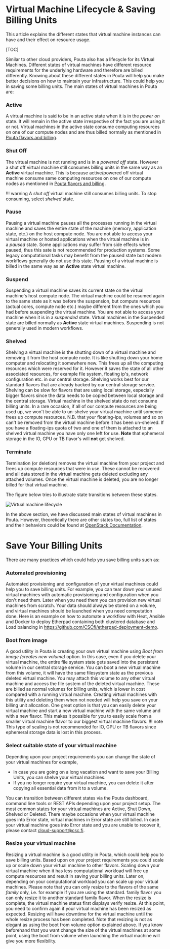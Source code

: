 # Virtual Machine Lifecycle & Saving Billing Units

This article explains the different states that virtual machine instances
can have and their effect on resource usage.

[TOC]

Similar to other  cloud providers, Pouta also has a  lifecycle for its
Virtual Machines. Different states  of virtual machines have different
resource requirements  for the  underlying hardware and  therefore are
billed differently. Knowing about these different states in Pouta will
help you make better decisions on how to maintain your infrastructure.
This could help you in saving  some billing units.  The main states of
virtual machines in Pouta are:

### Active
A virtual machine is said to be in an active state when it
is  in the *power  on*  state.  It will  remain  in  the active  state
irrespective of the fact you are  using it or not. Virtual machines in
the active  state consume  computing resources on  one of  our compute
nodes and are thus billed normally as mentioned in [Pouta flavors and billing].

### Shut Off
The virtual machine is not  running and is in a *powered
off* state. However a shut  off virtual machine still consumes billing
units  in the  same  way as  an **Active**  virtual  machine. This  is
because  active/powered  off virtual  machine consume  same  computing
resources on one of our compute nodes as mentioned in [Pouta flavors and billing].

!!! warning
    A *shut off* virtual machine still consumes billing units. To stop
    consuming, select *shelved* state.

### Pause
Pausing a virtual machine pauses  all the processes running
in  the virtual  machine and  saves the  entire state  of the  machine
(memory, application  state, etc.) on  the host compute node.  You are
not able  to access your  virtual machine or hosted  applications when
the  virtual machine  is in  a *paused* state.  Some applications  may
suffer  from  side  effects  when   paused,  thus  this  sate  is  not
recommended for  production systems.  Some legacy  computational tasks
may benefit  from the paused  state but modern workflows  generally do
not use this state. Pausing of a virtual machine is billed in the same
way as an **Active** state virtual machine.

### Suspend
Suspending a virtual  machine saves its current  state on
the virtual machine's host compute  node. The virtual machine could be
resumed again to  the same state as it was  before the suspension, but
compute resources  (actual cores,  compute node etc.)  maybe different
from the ones which you had before suspending the virtual machine. You
are not able to access your machine when it is in a *suspended* state.
Virtual  machines   in  the   Suspended  state  are   billed  normally
as **Active** state virtual machines. Suspending is not generally used
in modern workflows.

### Shelved
Shelving  a virtual  machine  is  the  shutting  down  of
a virtual machine  and removing it from  the host compute node.  It is
like  shutting down  your home  computer and  relocating it  somewhere
new. This frees up all the computing resources which were reserved for
it. However it saves the state  of all other associated resources, for
example file system, floating ip's,  network configuration etc. in our
central storage. Shelving works best for our standard flavors that are
already backed  by our central  storage service. Shelving can  be slow
for flavors  that are using  local storage, especially  bigger flavors
since  the data  needs  to be  copied between  local  storage and  the
central storage.  Virtual machine in  the shelved state do not consume
billing units. In a rare occasion, if all of our compute resources are
being used  up, we  won't be  able to  un-shelve your  virtual machine
until someone frees up compute resources. N.B. that your floating-ips,
volumes and so on can't be  removed from the virtual machine before it
has been un-shelved.  If you have a floating-ips quota  of two and one
of them  is attached to an  shelved virtual machine you  have only one
left for  use. **Note** that ephemeral  storage in  the IO, GPU  or TB
flavor's will **not** get shelved.

### Terminate
Termination (or  deletion) removes the  virtual machine
from  your  project  and  frees  up compute  resources  that  were  in
use. These  cannot be  recovered and  all data  stored in  the virtual
machine gets deleted excluding any  attached volumes. Once the virtual
machine is deleted, you are no longer billed for that virtual machine.

The figure below  tries to illustrate state  transitions between these
states.

![Virtual machine lifecycle](/img/instance-lifecycle-1.png)

In  the  above section,  we  have  discussed  main states  of  virtual
machines in Pouta. However, theoretically  there are other states too,
full   list   of  states   and   their   behaviors  could   be   found
at [OpenStack Documentation].

# Save Your Billing Units

There are many practices which could  help you save billing units such
as:

### Automated  provisioning
Automated provisioning  and configuration
of your  virtual machines could  help you  to save billing  units. For
example, you can tear down your unused virtual machines with automatic
provisioning and  configuration when you  don't need them.  Later when
you  need   them  you   can  provision   new  virtual   machines  from
scratch. Your  data should always be  stored on a volume,  and virtual
machines should be launched when you need computation done. Here is an
example on how to automate a workflow with Heat, Ansible and Docker to
deploy Etherpad containing both  clustered database and Load balancing
in <https://github.com/CSCfi/etherpad-deployment-demo>.

### Boot from image
A  good utility in
Pouta  is creating  your  own virtual  machine  using *Boot from  image
(creates new  volume)* option. In  this case, even  if you  delete your
virtual  machine, the  entire file  system state  gets saved  into the
persistent volume in  our central storage service. You can  boot a new
virtual machine  from this  volume, it will  have the  same filesystem
state as  the previous  deleted virtual machine.  You may  attach this
volume to any other virtual machine  and access the file system of the
deleted  virtual  machine. These  are  billed  as normal  volumes  for
billing units, which is lower in  cost compared with a running virtual
machine. Creating virtual machines with this utility and deleting them
when   not  needed   will  help   you  save   on  your   billing  unit
allocation.  One great  option  is  that you  can  easily delete  your
virtual machine and  start a new virtual machine with  the same volume
and with a new flavor. This makes  it possible for you to easily scale
from a smaller  virtual machine flavor to our  biggest virtual machine
flavors.
!!! note
    This type of scaling is not recommended for IO,
    GPU  or TB  flavors  since  ephemeral storage  data  is  lost in  this
    process.

### Select suitable state of your virtual  machine
Depending upon your project  requirements you  can change the  state of  your virtual
machines for example, 

-   In  case you are going  on a long  vacation and want to  save your
    Billing Units, you can shelve your virtual machines.
-   If you  no longer require your virtual machine,  you can delete it
    after copying all essential data from it to a volume.

You can transition  between different states via  the Pouta dashboard,
command line tools or REST APIs depending upon your project setup. The
most common  states for your  virtual machines are Active,  Shut Down,
Shelved or  Deleted. There maybe  occasions when your  virtual machine
goes  into Error  state, virtual  machines  in Error  state are  still
billed. In case your virtual machine goes into Error state and you are
unable to recover it, please contact cloud-support@csc.fi.

### Resize  your virtual  machine
Resizing a virtual  machine is  a
good  utility  in  Pouta,  which   could  help  you  to  save  billing
units. Based upon  on your project requirements you could  scale up or
scale down  your virtual machine  to other flavors. Scaling  down your
virtual machine when  it has less computational workload  will free up
compute resources and  result in saving your billing  units. Later on,
depending on your computational workload you can scale up your virtual
machines. Please note  that you can only resize to  the flavors of the
same *family* only, i.e. for example  if you are using  the standard.
family flavor  you can  only resize it  to another  standard family
flavor. When the resize is  complete, the virtual machine status first
displays verify resize.  At this point,  you need to confirm  again if
your virtual machine has been  resized as expected. Resizing will have
downtime for  the virtual machine  until the whole resize  process has
been completed. Note that resizing is not as elegant as using the boot
from volume option explained above. If you know  beforehand that you want  change the
size  of the  virtual  machines  at some  point,  using the boot  from
volume when  launching   the  virtual  machine  will   give  you  more
flexibility.


  [Pouta flavors and billing]: vm-flavors-and-billing.md
  [OpenStack Documentation]: https://developer.openstack.org/api-guide/compute/server_concepts.html
